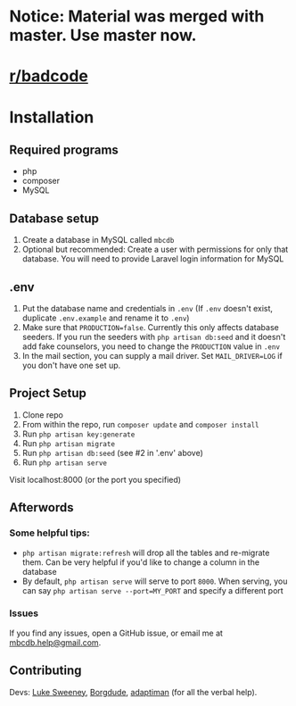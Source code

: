 # Notice: Material was merged with master. Use master now.

# [r/badcode](http://reddit.com/r/badcode)

# Installation

## Required programs
* php
* composer
* MySQL

## Database setup
1. Create a database in MySQL called `mbcdb`
2. Optional but recommended: Create a user with permissions for only that database. You will need to provide Laravel login information for MySQL

## .env
1. Put the database name and credentials in `.env` (If `.env` doesn't exist, duplicate `.env.example` and rename it to `.env`)
2. Make sure that `PRODUCTION=false`. Currently this only affects database seeders. If you run the seeders with `php artisan db:seed` and it doesn't add fake counselors, you need to change the `PRODUCTION` value in `.env`
3. In the mail section, you can supply a mail driver. Set `MAIL_DRIVER=LOG` if you don't have one set up.

## Project Setup
1. Clone repo
2. From within the repo, run `composer update` and `composer install`
3. Run `php artisan key:generate`
4. Run `php artisan migrate`
5. Run `php artisan db:seed` (see \#2 in '.env' above)
6. Run `php artisan serve`

Visit localhost:8000 (or the port you specified)

## Afterwords
### Some helpful tips:
* `php artisan migrate:refresh` will drop all the tables and re-migrate them. Can be very helpful if you'd like to change a column in the database
* By default, `php artisan serve` will serve to port `8000`. When serving, you can say `php artisan serve --port=MY_PORT` and specify a different port

### Issues
If you find any issues, open a GitHub issue, or email me at mbcdb.help@gmail.com.

## Contributing

Devs: [Luke Sweeney](https://github.com/SelectiveAlso), [Borgdude](https://github.com/Borgdude), [adaptiman](https://github.com/adaptiman) (for all the verbal help).
